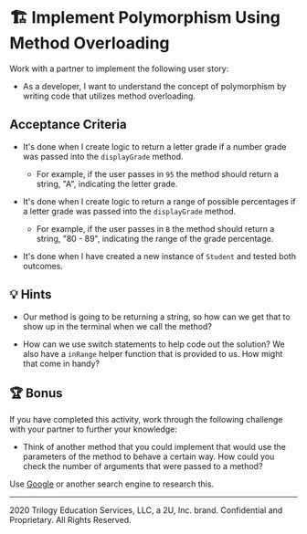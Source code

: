 # 🏗️ Implement Polymorphism Using Method Overloading

Work with a partner to implement the following user story:

* As a developer, I want to understand the concept of polymorphism by writing code that utilizes method overloading.

## Acceptance Criteria

* It's done when I create logic to return a letter grade if a number grade was passed into the `displayGrade` method.

    * For example, if the user passes in `95` the method should return a string, "A", indicating the letter grade.
  
* It's done when I create logic to return a range of possible percentages if a letter grade was passed into the `displayGrade` method.

    * For example, if the user passes in `B` the method should return a string, "80 - 89", indicating the range of the grade percentage.
    
* It's done when I have created a new instance of `Student` and tested both outcomes.

## 💡 Hints

* Our method is going to be returning a string, so how can we get that to show up in the terminal when we call the method?

* How can we use switch statements to help code out the solution? We also have a `inRange` helper function that is provided to us. How might that come in handy?

## 🏆 Bonus

If you have completed this activity, work through the following challenge with your partner to further your knowledge:

* Think of another method that you could implement that would use the parameters of the method to behave a certain way. How could you check the number of arguments that were passed to a method?

Use [Google](https://www.google.com) or another search engine to research this.

---
2020 Trilogy Education Services, LLC, a 2U, Inc. brand. Confidential and Proprietary. All Rights Reserved.
